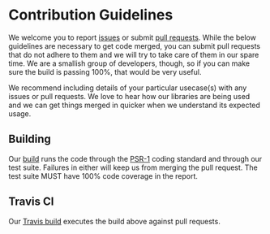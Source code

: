# Contribution Guidelines
We welcome you to report [issues](https://github.com/dominionenterprises/memoize-php/issues) or submit
[pull requests](https://github.com/dominionenterprises/memoize-php/pulls).  While the below guidelines are necessary to get code merged, you can
submit pull requests that do not adhere to them and we will try to take care of them in our spare time.  We are a smallish group of developers,
though, so if you can make sure the build is passing 100%, that would be very useful.

We recommend including details of your particular usecase(s) with any issues or pull requests.  We love to hear how our libraries are being used
and we can get things merged in quicker when we understand its expected usage.

## Building
Our [build](build.php) runs the code through the [PSR-1](http://www.php-fig.org/psr/psr-1/) coding standard and through our test suite.
Failures in either will keep us from merging the pull request.  The test suite MUST have 100% code coverage in the report.

## Travis CI
Our [Travis build](https://travis-ci.org/dominionenterprises/memoize-php) executes the build above against pull requests.
